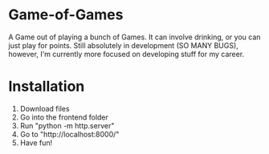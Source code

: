 # Game-of-Games
A Game out of playing a bunch of Games. It can involve drinking, or you can just play for points. Still absolutely in development (SO MANY BUGS), however, I'm currently more focused on developing stuff for my career.

# Installation
1. Download files
2. Go into the frontend folder
3. Run "python -m http.server"
4. Go to "http://localhost:8000/"
5. Have fun!
